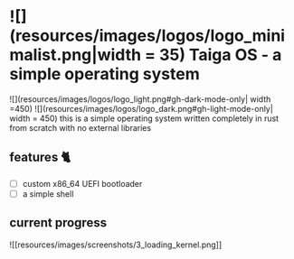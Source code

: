 # ![](resources/images/logos/logo_minimalist.png|width = 35) Taiga OS - a simple operating system


![](resources/images/logos/logo_light.png#gh-dark-mode-only| width =450)
![](resources/images/logos/logo_dark.png#gh-light-mode-only| width = 450)
this is a simple operating system written completely in rust from scratch with no external libraries 
## features 🐈
* [ ] custom x86_64 UEFI bootloader
* [ ] a simple shell

## current progress

![[resources/images/screenshots/3_loading_kernel.png]]

